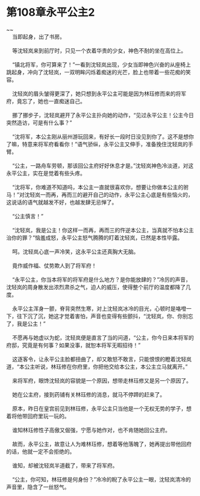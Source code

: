 # 第108章永平公主2
~~<br>&nbsp;&nbsp;&nbsp;&nbsp;当即起身，出了书房。<br><br>&nbsp;&nbsp;&nbsp;&nbsp;等沈轻岚来到前厅时，只见一个衣着华贵的少女，神色不耐的坐在高位上。<br><br>&nbsp;&nbsp;&nbsp;&nbsp;“镇北将军，你可算来了！”一看到沈轻岚出现，少女当即神色兴奋的从座椅上跳起身，冲向了沈轻岚，一双明眸闪烁着痴迷的光芒，脸上也带着一些花痴的笑容。<br><br>&nbsp;&nbsp;&nbsp;&nbsp;沈轻岚的眉头皱得更深了，她只想到永平公主可能是因为林珏修而来的将军府，竟忘了，她也一直痴迷自己。<br><br>&nbsp;&nbsp;&nbsp;&nbsp;挪了挪步子，沈轻岚避开了永平公主扑向她的动作，“见过永平公主！公主今日突然造访，可是有什么事？”<br><br>&nbsp;&nbsp;&nbsp;&nbsp;“沈将军，本公主刚从丽州游玩回来，有好长一段时日没见到你了。这不是想你了嘛，特意来将军府看看你！”语气骄纵，永平公主又伸手，准备挽住沈轻岚的手臂。<br><br>&nbsp;&nbsp;&nbsp;&nbsp;“公主，一路舟车劳顿，那该回公主府好好休息才是。”沈轻岚神色冷淡道，对这永平公主，实在是觉着有些头疼。<br><br>&nbsp;&nbsp;&nbsp;&nbsp;“沈将军，你难道不知道吗，本公主一直就很喜欢你，想要让你做本公主的驸马！”对沈轻岚一而再，再而三的避开自己的动作，永平公主心底是有些恼火的，这说话的语气就越发不好，也越发肆无忌惮了。<br><br>&nbsp;&nbsp;&nbsp;&nbsp;“公主慎言！”<br><br>&nbsp;&nbsp;&nbsp;&nbsp;“沈轻岚，我是公主！你这样一而再，再而三的忤逆本公主，当真就不怕本公主治你的罪？”恼羞成怒，永平公主怒气腾腾的盯着沈轻岚，已然是本性毕露。<br><br>&nbsp;&nbsp;&nbsp;&nbsp;呵。沈轻岚心底一声冷笑，这永平公主还真胸大无脑。<br><br>&nbsp;&nbsp;&nbsp;&nbsp;竟作威作福、仗势欺人到了将军府！<br><br>&nbsp;&nbsp;&nbsp;&nbsp;“永平公主，你当本将军的将军府是什么地方？是你能放肆的？”冷厉的声音，沈轻岚的周身散发出浓烈肃杀之气，迫人的威压，使得整个前厅的温度都降了几度。<br><br>&nbsp;&nbsp;&nbsp;&nbsp;永平公主浑身一颤，脊背突然生寒，对上沈轻岚冰冷的目光，心顿时是咯噔一下，往下沉了沉，她这才觉着害怕，声音也变得有些颤抖，“沈轻岚，你、你别忘了，我是公主！”<br><br>&nbsp;&nbsp;&nbsp;&nbsp;不愿再与她虚以为蛇，沈轻岚便是直言了当的问道，“公主，你今日来本将军的府邸，究竟是有何事？如果没事，就恕本将军无暇招待！”<br><br>&nbsp;&nbsp;&nbsp;&nbsp;这逐客令，让永平公主脸都扭曲了，却又敢怒不敢言，只能恨恨的瞪着沈轻岚道，“本公主听说，林珏修在你府里，你把他交给本公主，本公主立马就离开。”<br><br>&nbsp;&nbsp;&nbsp;&nbsp;来将军府，眼馋沈轻岚的容貌是一个原因，想带走林珏修又是另一个原因了。<br><br>&nbsp;&nbsp;&nbsp;&nbsp;她在公主府，接到药铺有关林珏修的消息，就马不停蹄的赶来了。<br><br>&nbsp;&nbsp;&nbsp;&nbsp;原本，昨日在皇宫前见到林珏修，永平公主只当他是一个无权无势的学子，想着将他带回府里玩一玩的。<br><br>&nbsp;&nbsp;&nbsp;&nbsp;谁知林珏修性子高傲又倔强，宁愿与她作对，也不肯随她回公主府。<br><br>&nbsp;&nbsp;&nbsp;&nbsp;故而，永平公主，故意让人为难林珏修，想着等他落魄了，她再提出带他回府的话，他就一定不会拒绝的。<br><br>&nbsp;&nbsp;&nbsp;&nbsp;谁知，却被沈轻岚半道截了，带来了将军府。<br><br>&nbsp;&nbsp;&nbsp;&nbsp;“公主，你可知，林珏修是何身份？”冷冷的睨了永平公主一眼，沈轻岚清冷的声音里，隐含了一丝怒气。<br><br>
                    

<script>_fwqdsqadxfw()</script>
<div><script>_dfwf1dw();</script></div>
<div><script>_dfwf1agdw();</script></div>
                